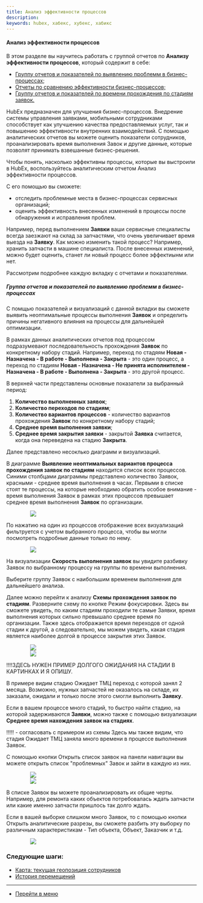 ```yaml
---
title: Анализ эффективности процессов
description:
keywords: hubex, хабекс, хубекс, хабикс
---
```


#### Анализ эффективности процессов
В этом разделе вы научитесь работать с группой отчетов по <Strong>Анализу эффективности
    процессов</Strong>, который содержит в себе:
<html>
<meta charset="utf-8">

<ul>
    <li><a href="#first">Группу отчетов и показателей по выявлению проблемм в бизнес-процессах;</a></li>
    <li><a href="#second">Отчеты по сравнению эффективности бизнес-процессов;</a></li>
    <li><a href="#third">Группу отчетов и показателей по времени прохождения по стадиям заявок.</a></li>

</ul>
</html>

<body>

<p></p>
<p>HubEx предназначен для улучшения бизнес-процессов. Внедрение системы управления заявками, мобильными сотрудниками
    способствует как улучшению качества предоставляемых услуг, так и повышению эффективности внутренних взаимодействий.
    С помощью аналитических отчетов вы можете оценить показатели сотрудников, проанализировать время выполнения Завок и
    другие данные, которые позволят принимать взвешанные бизнес-решения.</p>

<p>Чтобы понять, насколько эффективны процессы, которые вы выстроили в HubEx, воспользуйтесь аналитическим
    отчетом Анализ эффективности процессов.</p>
<p>С его помощью вы сможете: </p>

<ul>
    <li>отследить проблемные места в бизнес-процессах сервисных организаций;</li>
    <li>оценить эффективность внесенных изменений в процессы после обнаружения и исправления проблем.</li>
</ul>

<p>Например, перед выполнением <strong>Заявки</strong> ваши сервисные специалисты всегда заезжают на склад за
    запчастями, что очень
    увеличивает время выезда на <strong>Заявку</strong>. Как можно изменить такой процесс? Например, хранить запчасти в
    машине
    специалиста. После внесенных изменений, можно будет оценить, станет ли новый процесс более эффектиынм или нет.</p>


<p>Рассмотрим подробнее каждую вкладку с отчетами и показателями.</p>


<h5 id="first">Группа отчетов и показателей по выявлению проблемм в бизнес-процессах</h5>

<p>С помщью показателей и визуализаций с данной вкладки вы сможете выявить неоптимальные процессы выполнения <strong>Заявок</strong>
    и
    определить причины негативного влияния на процессы для дальнейшей оптимизации. </p>

<p>В рамках данных аналитических отчетов под процессом подразумевают последовательность прохождения
    <strong>Заявок</strong> по конкретному набору
    стадий. Например, переход по стадяям <strong>Новая - Назначена - В работе - Выполнена - Закрыта</strong> - это один
    процесс, а
    переход по стадиям <strong>Новая - Назначена - Не принята исполнителем - Назначена - В работе - Выполнена -
        Закрыта</strong> - это другой процесс.</p>

<p>В верхней части представлены основные показатели за выбранный период:</p>
<ol>
    <li><Strong>Количество выполненных заявок</Strong>;</li>
    <li><Strong>Количество переходов по стадиям</Strong>;</li>
    <li><Strong>Количество вариантов процессов</Strong> - количество вариантов прохождения <strong>Заявок</strong> по
        конкретному набору стадий;
    </li>
    <li><Strong>Среднее время выполнения заявки</Strong>;</li>
    <li><Strong>Среднее время закрытия заявки</Strong> - закрытой <strong>Заявка</strong> считается, когда она
        переведена на стадию <strong>Закрыта</strong>.
    </li>

</ol>

<p>Далее представлено несоклько диаграмм и визуализаций.</p>
<p>В диаграмме <strong>Выявление неоптимальных вариантов процесса прохождения заявок по стадиям</strong> находится
    список всех процессов. Синими столбцами диаграммы представлено количество Заявок, красными - среднее время
    выполнения в
    часах.
    Первыми в списке стоят те процессы, на которые необходимо обратить особое внимание - время выполнения Заявок в
    рамках этих
    процессов превышает среднее время выполнения <strong>Заявок</strong> по организации.</p>

<div>
    <img style="margin: 0 auto; display: block; max-width: 75%;"
         src="/attachments/images/FAQ/USER/ProcessEfficiency/!!!!!!!!!!!!!!!!!!!!!!!!!!!!!!!!.jpg"/>
</div>


<p>По нажатию на один из процессов отображение всех визуализаций фильтруется с учетом выбранного процесса, чтобы вы
    могли посмотреть подробные данные только по нему. </p>

<div>
    <img style="margin: 0 auto; display: block; max-width: 75%;"
         src="/attachments/images/FAQ/USER/ProcessEfficiency/!!!!!!!!!!!!!!!!!!!!!!!!!!!!!!!!.jpg"/>
</div>

<p>На визуализации <strong>Скорость выполнения заявок</strong> вы увидите разбивку Заявок по выбранному процессу на
    группы по времени выполнения.</p>

<p>Выберите группу Заявок с наибольшим временем выполнения для дальнейшего анализа.</p>
<p>Далее можно перейти к анализу <strong>Схемы прохождения заявок по стадиям</strong>. Разверните схему по кнопке Режим
    фокусировки. Здесь вы сможете увидеть, по каким стадиям проходили те самые Заявки, время выполнения которых сильно
    превышало среднее время по организации. Также здесь отображается время переходов от одной стадии к другой, а
    следовательно, мы можем увидеть, какая стадия является наиболее долгой в процессе закрытия этих Заявок. </p>

<div>
    <img style="margin: 0 auto; display: block; max-width: 75%;"
         src="/attachments/images/FAQ/USER/ProcessEfficiency/!!!!!!!!!!!!!!!!!!!!!!!!!!!!!!!!.jpg"/>
</div>

<div>
    <img style="margin: 0 auto; display: block; max-width: 75%;"
         src="/attachments/images/FAQ/USER/ProcessEfficiency/!!!!!!!!!!!!!!!!!!!!!!!!!!!!!!!!.jpg"/>
</div>

<p>!!!!ЗДЕСЬ НУЖЕН ПРИМЕР ДОЛГОГО ОЖИДАНИЯ НА СТАДИИ В КАРТИНКАХ И Я ОПИШУ.</p>
<p>В примере видим стадию Ожидает ТМЦ переход с которой занял 2 месяца. Возможно, нужных запчастей не оказалось на
    складе, их заказали, ожидали и только после этого смогли выполнить <strong>Заявку</strong>.</p>

<p>Если в вашем процессе много стадий, то быстро найти стадию, на которой задерживаются <strong>Заявки</strong>, можно
    также с помощью визуализации <strong>Среднее время нахождения заявок на стадиях</strong>.</p>
<p>!!!!! - согласовать с примером из схемы Здесь мы также видим, что стадия Ожидает ТМЦ заняла много времени в процессе
    выполнения Заявок. </p>

<p>С помощью кнопки Открыть список заявок на панели навигации вы можете открыть список "проблемных" Завок и зайти в
    каждую из них.</p>
<div>
    <img style="margin: 0 auto; display: block; max-width: 75%;"
         src="/attachments/images/FAQ/USER/ProcessEfficiency/!!!!!!!!!!!!!!!!!!!!!!!!!!!!!!!!.jpg"/>
</div>
<div>
    <img style="margin: 0 auto; display: block; max-width: 75%;"
         src="/attachments/images/FAQ/USER/ProcessEfficiency/!!!!!!!!!!!!!!!!!!!!!!!!!!!!!!!!.jpg"/>
</div>

<p>В списке Заявок вы можете проанализировать их общие черты. Например, для ремонта каких объектов потребовалась ждать
    запчасти или какие именно запчасти пришлось так долго ждать.</p>

<p>Если в вашей выборке слишком много Заявок, то с помощью кнопки Открыть аналитические разрезы, вы сможете разбить эту
    выборку по различным характеристикам - Тип объекта, Объект, Заказчик и т.д.</p>

<div>
    <img style="margin: 0 auto; display: block; max-width: 75%;"
         src="/attachments/images/FAQ/USER/ProcessEfficiency/!!!!!!!!!!!!!!!!!!!!!!!!!!!!!!!!.jpg"/>
</div>




</body>

### Следующие шаги:
- [Карта: текущая геопозиция сотрудников](./GeoPosition.md)
- [История перемещений](./Geotracking.md)

___
- [Перейти в меню](http://wiki.hubex.ru)
